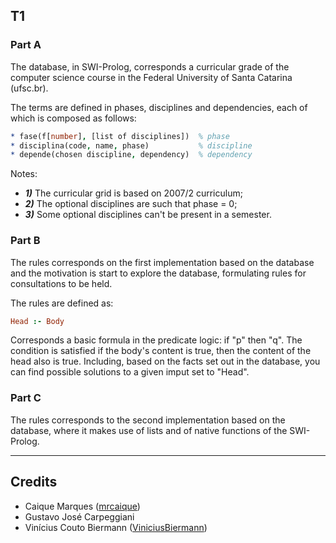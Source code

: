 ## T1
### Part A
The database, in SWI-Prolog, corresponds a curricular grade of the computer science course in the Federal University of Santa Catarina (ufsc.br).

The terms are defined in phases, disciplines and dependencies, each of which is composed as follows:
```prolog
* fase(f[number], [list of disciplines])  % phase
* disciplina(code, name, phase)           % discipline
* depende(chosen discipline, dependency)  % dependency
```
Notes:

* ***1)*** The curricular grid is based on 2007/2 curriculum;
* ***2)*** The optional disciplines are such that phase = 0;
* ***3)*** Some optional disciplines can't be present in a semester.

### Part B
The rules corresponds on the first implementation based on the database and the motivation is start to explore the database, formulating rules for consultations to be held.

The rules are defined as:
```prolog
Head :- Body
```
Corresponds a basic formula in the predicate logic: if "p" then "q". The condition is satisfied if the body's content is true, then the content of the head also is true. Including, based on the facts set out in the database, you can find possible solutions to a given imput set to "Head".

### Part C
The rules corresponds to the second implementation based on the database, where it makes use of lists and of native functions of the SWI-Prolog.

---
## Credits

* Caique Marques ([mrcaique](https://github.com/mrcaique))
* Gustavo José Carpeggiani
* Vinícius Couto Biermann ([ViniciusBiermann](https://github.com/ViniciusBiermann))
